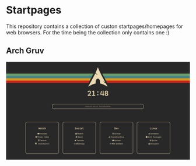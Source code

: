 # Startpages
This repository contains a collection of custon startpages/homepages for web browsers.
For the time being the collection only contains one :)
## Arch Gruv
![screenshot](arch_gruv/assets/screenshot.png)
